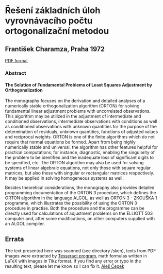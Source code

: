 # Řešení základních úloh vyrovnávacího počtu ortogonalizační metodou

## František Charamza, Praha 1972

[PDF format](https://github.com/cepek/charamza-1972/blob/main/charamza-1972.pdf)

###  Abstract

#### The Solution of Fundamental Problems of Least Squares Adjustment by Orthogonalization

The monography focuses on the derivation and detailed
analyses of a numerically stable orthogonalization algorithm
(ORTON) for solving fundamental linear adjustment problems
with uncorrelated observations. This algorithm may be utilized
in the adjustment of intermediate and conditioned observations,
intermediate observations with conditions as well as
conditioned observations with unknown quantities for the purpose of
the determination of residuals, unknown quantities, functions
of adjusted values and reciprocal weights. ORTON is one of the
finite algorithms which do not require that normal equations
be formed. Apart from being highly numerically stable and
universal, the algorithm has other features helpful for practical
computations, for instance, diagnostic, enabling the
singularity of the problem to be identified and the inadequate loss of
significant digits to be specified, etc. The ORTON algorithm
may also be used for solving systems of linear algebraic
equations, not only those with square regular matrices, but also
those with singular or rectangular matrices respectively. It
may be applied in solving homogeneous systems as well.

Besides theoretical considerations, the monography also
provides detailed programming documentation of the ORTON 3
procedure, which defines the ORTON algorithm in the language ALGOL, as
well as ORTON 3 - ZKOUŠKA 1 programme, which illustrates the
possibility of using the ORTON 3 procedure in practise. Both
the procedure and the programme can be directly used for
calculations of adjustment problems on the ELLIOTT 503 computer and,
after some modifications, on other computers supplied with an
ALGOL compiler.

## Errata

The text presented here was scanned (see directory /sken), texts from
PDF images were extracted by [Tesseract
program](https://github.com/tesseract-ocr/tesseract), math formulas
written in LaTeX with images in Tikz format. If you find any error or
typo in the resulting text, please let me know so I can fix it. [Aleš
Čepek](https://cepek.github.io/)
